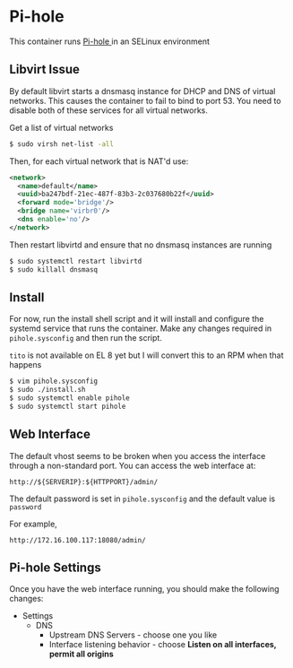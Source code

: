 # Pi-hole

This container runs [Pi-hole ](https://pi-hole.net/) in an SELinux environment

## Libvirt Issue

By default libvirt starts a dnsmasq instance for DHCP and DNS of virtual networks.  This causes the container to fail to bind to port 53.  You need to disable both of these services for all virtual networks.

Get a list of virtual networks

```bash
$ sudo virsh net-list -all
```

Then, for each virtual network that is NAT'd use:

```xml
<network>
  <name>default</name>
  <uuid>ba247bdf-21ec-487f-83b3-2c037680b22f</uuid>
  <forward mode='bridge'/>
  <bridge name='virbr0'/>
  <dns enable='no'/>
</network>
```

Then restart libvirtd and ensure that no dnsmasq instances are running

```bash
$ sudo systemctl restart libvirtd
$ sudo killall dnsmasq
```

## Install

For now, run the install shell script and it will install and configure the systemd service that runs the container.  Make any changes required in `pihole.sysconfig` and then run the script.

`tito` is not available on EL 8 yet but I will convert this to an RPM when that happens

```bash
$ vim pihole.sysconfig
$ sudo ./install.sh
$ sudo systemctl enable pihole
$ sudo systemctl start pihole
```

## Web Interface

The default vhost seems to be broken when you access the interface through a non-standard port.  You can access the web interface at:

```plaintext
http://${SERVERIP}:${HTTPPORT}/admin/
```

The default password is set in `pihole.sysconfig` and the default value is `password`

For example,

```plaintext
http://172.16.100.117:18080/admin/
```

## Pi-hole Settings

Once you have the web interface running, you should make the following changes:

* Settings
    * DNS
        * Upstream DNS Servers - choose one you like
        * Interface listening behavior - choose **Listen on all interfaces, permit all origins**
